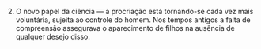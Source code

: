 ﻿2. O novo papel da ciência — a procriação está tornando-se cada vez mais voluntária, sujeita ao controle do homem. Nos tempos antigos a falta de compreensão assegurava o aparecimento de filhos na ausência de qualquer desejo disso.